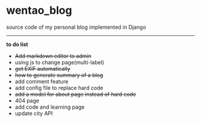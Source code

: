 # wentao_blog
source code of my personal blog implemented in Django

***
**to do list**
* ~~Add markdown editor to admin~~
* using js to change page(multi-label)
* ~~get EXIF automatically~~
* ~~how to generate summary of a blog~~
* add comment feature
* add config file to replace hard code
* ~~add a model for about page instead of hard code~~
* 404 page
* add code and learning page
* update city API
